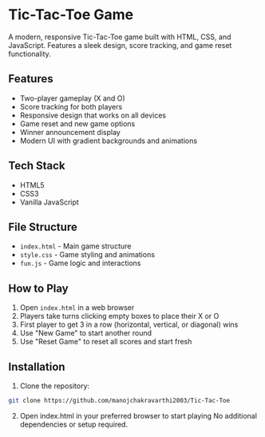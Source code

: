 # Tic-Tac-Toe Game

A modern, responsive Tic-Tac-Toe game built with HTML, CSS, and JavaScript. Features a sleek design, score tracking, and game reset functionality.

## Features

- Two-player gameplay (X and O)
- Score tracking for both players
- Responsive design that works on all devices
- Game reset and new game options
- Winner announcement display
- Modern UI with gradient backgrounds and animations

## Tech Stack

- HTML5
- CSS3
- Vanilla JavaScript

## File Structure

- `index.html` - Main game structure
- `style.css` - Game styling and animations
- `fun.js` - Game logic and interactions

## How to Play

1. Open `index.html` in a web browser
2. Players take turns clicking empty boxes to place their X or O
3. First player to get 3 in a row (horizontal, vertical, or diagonal) wins
4. Use "New Game" to start another round
5. Use "Reset Game" to reset all scores and start fresh

## Installation

1. Clone the repository:
```bash
git clone https://github.com/manojchakravarthi2003/Tic-Tac-Toe
```
2. Open index.html in your preferred browser to start playing
No additional dependencies or setup required.
